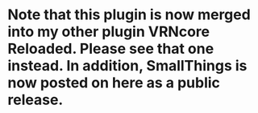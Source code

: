 # Note that this plugin is now merged into my other plugin VRNcore Reloaded. Please see that one instead. In addition, SmallThings is now posted on here as a public release.
